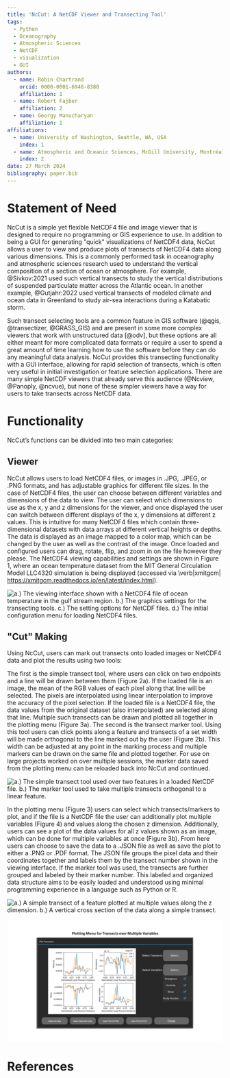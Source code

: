 ```yaml
---
title: 'NcCut: A NetCDF Viewer and Transecting Tool'
tags:
  - Python
  - Oceanography
  - Atmospheric Sciences
  - NetCDF
  - visualization
  - GUI
authors:
  - name: Robin Chartrand
    orcid: 0000-0001-6948-8380
    affiliation: 1
  - name: Robert Fajber
    affiliation: 2
  - name: Georgy Manucharyan
    affiliation: 1
affiliations:
  - name: University of Washington, Seattle, WA, USA
    index: 1
  - name: Atmospheric and Oceanic Sciences, McGill University, Montréal, Québec, Canada
    index: 2
date: 27 March 2024
bibliography: paper.bib
---
```


# Statement of Need

NcCut is a simple yet flexible NetCDF4 file and image viewer that is designed to require no programming or GIS 
experience to use.  In addition to being a GUI for generating "quick" visualizations of NetCDF4 data, NcCut allows a 
user to view and produce plots of transects of NetCDF4 data along various dimensions.  This is a 
commonly performed task in oceanography and atmospheric sciences research used to understand the vertical composition of 
a section of ocean or atmosphere. For example, @Sivkov:2021 used such vertical transects to study the vertical 
distributions of suspended particulate matter across the Atlantic ocean. In another example, @Gutjahr:2022 used vertical 
transects of modeled climate and ocean data in Greenland to study air-sea interactions during a Katabatic storm.

Such transect selecting tools are a common feature in GIS software (@qgis, @transectizer, @GRASS_GIS) and are present in 
some more complex viewers that work with unstructured data [@odv], but these options are all either meant for more 
complicated data formats or require a user to spend a great amount of time learning how to use the software before they 
can do any meaningful data analysis. NcCut provides this transecting functionality with a GUI interface, allowing for 
rapid selection of transects, which is often very useful in initial investigation or feature selection applications. 
There are many simple NetCDF viewers that already serve this audience (@Ncview, @Panoply, @ncvue), but none of these 
simpler viewers have a way for users to take transects across NetCDF data.

# Functionality

NcCut’s functions can be divided into two main categories:

## Viewer

NcCut allows users to load NetCDF4 files, or images in .JPG, .JPEG, or .PNG formats, and has adjustable graphics for 
different file sizes. In the case of NetCDF4 files, the user can choose between different variables and dimensions of 
the data to view. The user can select which dimensions to use as the x, y and z dimensions for the viewer, and once 
displayed the user can switch between different displays of the x, y dimensions at different z values. This is intuitive 
for many NetCDF4 files which contain three-dimensional datasets with data arrays at different vertical heights or 
depths. The data is displayed as an image mapped to a color map, which can be changed by the user as well as the 
contrast of the image. Once loaded and configured users can drag, rotate, flip, and zoom in on the file however they 
please. The NetCDF4 viewing capabilities and settings are shown in Figure 1, where an ocean temperature dataset from the MIT General Circulation 
Model LLC4320 simulation is being displayed (accessed via \verb|xmitgcm| https://xmitgcm.readthedocs.io/en/latest/index.html).

![a.) The viewing interface shown with a NetCDF4 file of ocean temperature in the gulf stream region. b.) 
The graphics settings for the transecting tools. c.) The setting options for NetCDF files. d.) The initial configuration 
menu for loading NetCDF4 files. ](images/paper_fig_1.png)

## "Cut" Making

Using NcCut, users can mark out transects onto loaded images or NetCDF4 data and plot the results using two tools:

The first is the simple transect tool, where users can click on two endpoints and a line will be drawn between them (Figure 2a). If 
the loaded file is an image, the mean of the RGB values of each pixel along that line will be selected. The pixels are 
interpolated using linear interpolation to improve the accuracy of the pixel selection. If the loaded file is a NetCDF4 
file, the data values from the original dataset (also interpolated) are selected along that line. Multiple such 
transects can be drawn and plotted all together in the plotting menu (Figure 3a). The second is the transect marker tool. 
Using this tool users can click points along a feature and transects of a set width will be made orthogonal to the line 
marked out by the user (Figure 2b). This width can be adjusted at any point in the marking process and multiple markers 
can be drawn on the same file and plotted together. For use on large projects worked on over multiple sessions, the 
marker data saved from the plotting menu can be reloaded back into NcCut and continued.

![a.) The simple transect tool used over two features in a loaded NetCDF file. b.) The marker tool used to take multiple 
transects orthogonal to a linear feature.](images/paper_fig_2.png)

In the plotting menu (Figure 3) users can select which transects/markers to plot, and if the file is a NetCDF file the 
user can additionally plot multiple variables (Figure 4) and values along the chosen z dimension. Additionally, users can see a 
plot of the data values for all z values shown as an image, which can be done for multiple variables at once (Figure 3b). From here 
users can choose to save the data to a .JSON file as well as save the plot to either a .PNG or .PDF format. The JSON 
file groups the pixel data and their coordinates together and labels them by the transect number shown in the viewing interface. If 
the marker tool was used, the transects are further grouped and labeled by their marker number. This labeled and 
organized data structure aims to be easily loaded and understood using minimal programming experience in a language such
as Python or R.

![a.) A simple transect of a feature plotted at multiple values along the z dimension. b.) A vertical cross section of 
the data along a simple transect.](images/paper_fig_3.png)

![Simple transects taken over various variables in the NetCDF4 file.](images/paper_fig_4.png)

# References